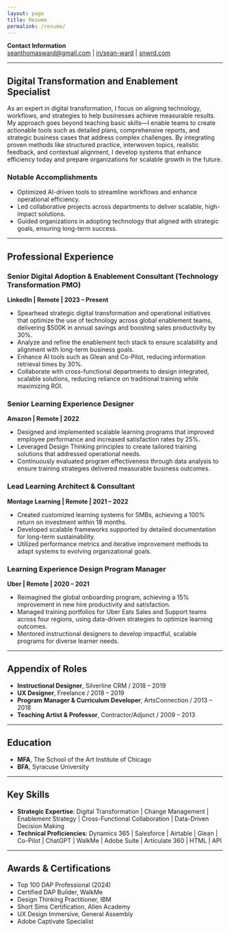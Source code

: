 ```yaml
---
layout: page
title: Resume
permalink: /resume/
---
```

**Contact Information**  
[seanthomasward@gmail.com](mailto:seanthomasward@gmail.com) | [in/sean-ward](https://www.linkedin.com/in/sean-ward) | [snwrd.com](https://snwrd.com)

---

## Digital Transformation and Enablement Specialist  
As an expert in digital transformation, I focus on aligning technology, workflows, and strategies to help businesses achieve measurable results. My approach goes beyond teaching basic skills—I enable teams to create actionable tools such as detailed plans, comprehensive reports, and strategic business cases that address complex challenges. By integrating proven methods like structured practice, interwoven topics, realistic feedback, and contextual alignment, I develop systems that enhance efficiency today and prepare organizations for scalable growth in the future.

### Notable Accomplishments  
- Optimized AI-driven tools to streamline workflows and enhance operational efficiency.  
- Led collaborative projects across departments to deliver scalable, high-impact solutions.  
- Guided organizations in adopting technology that aligned with strategic goals, ensuring long-term success.  

---

## Professional Experience

### **Senior Digital Adoption & Enablement Consultant (Technology Transformation PMO)**  
**LinkedIn | Remote | 2023 – Present**  
- Spearhead strategic digital transformation and operational initiatives that optimize the use of technology across global enablement teams, delivering $500K in annual savings and boosting sales productivity by 30%.  
- Analyze and refine the enablement tech stack to ensure scalability and alignment with long-term business goals.  
- Enhance AI tools such as Glean and Co-Pilot, reducing information retrieval times by 30%.  
- Collaborate with cross-functional departments to design integrated, scalable solutions, reducing reliance on traditional training while maximizing ROI.  

### **Senior Learning Experience Designer**  
**Amazon | Remote | 2022**  
- Designed and implemented scalable learning programs that improved employee performance and increased satisfaction rates by 25%.  
- Leveraged Design Thinking principles to create tailored training solutions that addressed operational needs.  
- Continuously evaluated program effectiveness through data analysis to ensure training strategies delivered measurable business outcomes.  

### **Lead Learning Architect & Consultant**  
**Montage Learning | Remote | 2021 – 2022**  
- Created customized learning systems for SMBs, achieving a 100% return on investment within 18 months.  
- Developed scalable frameworks supported by detailed documentation for long-term sustainability.  
- Utilized performance metrics and iterative improvement methods to adapt systems to evolving organizational goals.  

### **Learning Experience Design Program Manager**  
**Uber | Remote | 2020 – 2021**  
- Reimagined the global onboarding program, achieving a 15% improvement in new hire productivity and satisfaction.  
- Managed training portfolios for Uber Eats Sales and Support teams across four regions, using data-driven strategies to optimize learning outcomes.  
- Mentored instructional designers to develop impactful, scalable programs for diverse learner needs.  

---

## Appendix of Roles  
- **Instructional Designer**, Silverline CRM / 2018 – 2019  
- **UX Designer**, Freelance / 2018 – 2019  
- **Program Manager & Curriculum Developer**, ArtsConnection / 2013 – 2018  
- **Teaching Artist & Professor**, Contractor/Adjunct / 2009 – 2013  

---

## Education  
- **MFA**, The School of the Art Institute of Chicago  
- **BFA**, Syracuse University  

---

## Key Skills  
- **Strategic Expertise**: Digital Transformation | Change Management | Enablement Strategy | Cross-Functional Collaboration | Data-Driven Decision Making  
- **Technical Proficiencies**: Dynamics 365 | Salesforce | Airtable | Glean | Co-Pilot | ChatGPT | WalkMe | Adobe Suite | Articulate 360 | HTML | API

---

## Awards & Certifications  
- Top 100 DAP Professional (2024)  
- Certified DAP Builder, WalkMe  
- Design Thinking Practitioner, IBM  
- Short Sims Certification, Allen Academy  
- UX Design Immersive, General Assembly  
- Adobe Captivate Specialist  
